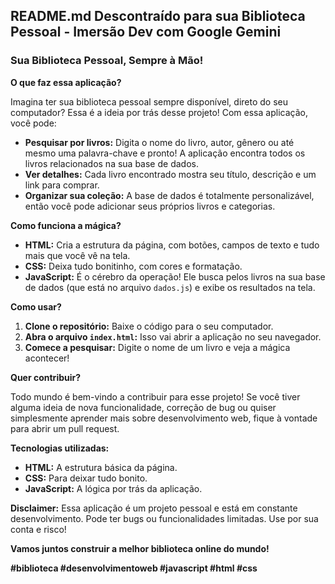 ## **README.md Descontraído para sua Biblioteca Pessoal - Imersão Dev com Google Gemini**

###  Sua Biblioteca Pessoal, Sempre à Mão!

**O que faz essa aplicação?**

Imagina ter sua biblioteca pessoal sempre disponível, direto do seu computador? Essa é a ideia por trás desse projeto! Com essa aplicação, você pode:

* **Pesquisar por livros:** Digita o nome do livro, autor, gênero ou até mesmo uma palavra-chave e pronto! A aplicação encontra todos os livros relacionados na sua base de dados.
* **Ver detalhes:** Cada livro encontrado mostra seu título, descrição e um link para comprar.
* **Organizar sua coleção:** A base de dados é totalmente personalizável, então você pode adicionar seus próprios livros e categorias.

**Como funciona a mágica?**

* **HTML:** Cria a estrutura da página, com botões, campos de texto e tudo mais que você vê na tela.
* **CSS:** Deixa tudo bonitinho, com cores e formatação.
* **JavaScript:** É o cérebro da operação! Ele busca pelos livros na sua base de dados (que está no arquivo `dados.js`) e exibe os resultados na tela.

**Como usar?**

1. **Clone o repositório:** Baixe o código para o seu computador.
2. **Abra o arquivo `index.html`:** Isso vai abrir a aplicação no seu navegador.
3. **Comece a pesquisar:** Digite o nome de um livro e veja a mágica acontecer!

**Quer contribuir?**

Todo mundo é bem-vindo a contribuir para esse projeto! Se você tiver alguma ideia de nova funcionalidade, correção de bug ou quiser simplesmente aprender mais sobre desenvolvimento web, fique à vontade para abrir um pull request.

**Tecnologias utilizadas:**

* **HTML:** A estrutura básica da página.
* **CSS:** Para deixar tudo bonito.
* **JavaScript:** A lógica por trás da aplicação.

**Disclaimer:** Essa aplicação é um projeto pessoal e está em constante desenvolvimento. Pode ter bugs ou funcionalidades limitadas. Use por sua conta e risco! 

**Vamos juntos construir a melhor biblioteca online do mundo!**

**#biblioteca #desenvolvimentoweb #javascript #html #css**
